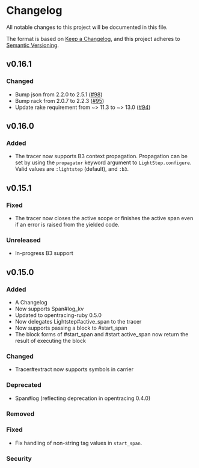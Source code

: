 # Changelog
All notable changes to this project will be documented in this file.

The format is based on [Keep a Changelog](https://keepachangelog.com/en/1.0.0/),
and this project adheres to [Semantic Versioning](https://semver.org/spec/v2.0.0.html).

## v0.16.1
### Changed
- Bump json from 2.2.0 to 2.5.1 ([#98](https://github.com/lightstep/lightstep-tracer-ruby/pull/98))
- Bump rack from 2.0.7 to 2.2.3 ([#95](https://github.com/lightstep/lightstep-tracer-ruby/pull/98))
- Update rake requirement from ~> 11.3 to ~> 13.0 ([#94](https://github.com/lightstep/lightstep-tracer-ruby/pull/98))

## v0.16.0
### Added
- The tracer now supports B3 context propagation. Propagation can be set by using the `propagator` keyword argument to `LightStep.configure`. Valid values are `:lightstep` (default), and `:b3`.

## v0.15.1
### Fixed
- The tracer now closes the active scope or finishes the active span even if an error is raised from the yielded code.

### Unreleased
- In-progress B3 support

## v0.15.0
### Added
- A Changelog
- Now supports Span#log_kv
- Updated to opentracing-ruby 0.5.0
- Now delegates Lightstep#active_span to the tracer
- Now supports passing a block to #start_span
- The block forms of #start_span and #start active_span now return the result of executing the block

### Changed
- Tracer#extract now supports symbols in carrier

### Deprecated
- Span#log (reflecting deprecation in opentracing 0.4.0)

### Removed

### Fixed
- Fix handling of non-string tag values in `start_span`.

### Security

